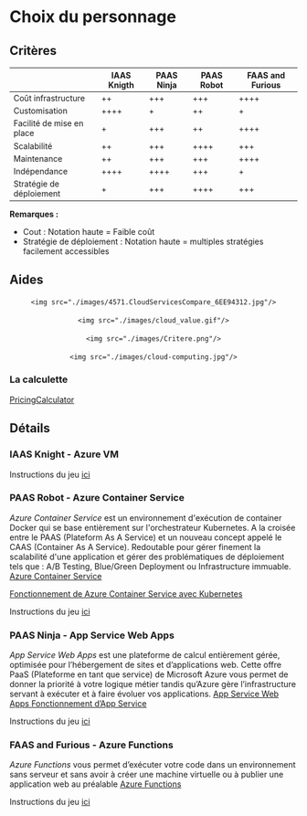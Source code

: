 # Choix du personnage

## Critères

|                            |     IAAS Knigth     |     PAAS Ninja      |      PAAS Robot     |  FAAS and Furious   |
|--------------------------- |---------------------|---------------------|---------------------|---------------------|
| Coût infrastructure        |        ++           |        +++          |         +++         |         ++++        |
| Customisation              |        ++++         |        +            |         ++          |         +           |
| Facilité de mise en place  |        +            |        +++          |         ++          |         ++++        |
| Scalabilité                |        ++           |        +++          |         ++++        |         +++         |
| Maintenance                |        ++           |        +++          |         +++         |         ++++        |
| Indépendance               |        ++++         |        ++++         |         +++         |         +           |
| Stratégie de déploiement   |        +            |        +++          |         ++++        |         +++         |

**Remarques :**
* Cout : Notation haute = Faible coût
* Stratégie de déploiement : Notation haute = multiples stratégies facilement accessibles


## Aides

<center>

    <img src="./images/4571.CloudServicesCompare_6EE94312.jpg"/>

    <img src="./images/cloud_value.gif"/>

    <img src="./images/Critere.png"/>

    <img src="./images/cloud-computing.jpg"/>

</center>

### La calculette 

[PricingCalculator](https://azure.microsoft.com/en-us/pricing/calculator/)

## Détails

### IAAS Knight - Azure VM

Instructions du jeu [ici](instructions_iaas_knight.md)


### PAAS Robot - Azure Container Service

*Azure Container Service* est un environnement d'exécution de container Docker qui se base entièrement sur l'orchestrateur Kubernetes. A la croisée entre le PAAS (Plateform As A Service) et un nouveau concept appelé le CAAS (Container As A Service). Redoutable pour gérer finement la scalabilité d'une application et gérer des problématiques de déploiement tels que : A/B Testing, Blue/Green Deployment ou Infrastructure immuable.
[Azure Container Service](https://azure.microsoft.com/fr-fr/services/container-service/)

[Fonctionnement de Azure Container Service avec Kubernetes](https://docs.microsoft.com/en-us/azure/container-service/kubernetes/container-service-kubernetes-walkthrough)

Instructions du jeu [ici](instructions_paas_robot.md)


### PAAS Ninja - App Service Web Apps 

*App Service Web Apps* est une plateforme de calcul entièrement gérée, optimisée pour l’hébergement de sites et d’applications web. Cette offre PaaS (Plateforme en tant que service) de Microsoft Azure vous permet de donner la priorité à votre logique métier tandis qu’Azure gère l’infrastructure servant à exécuter et à faire évoluer vos applications.
[App Service Web Apps ](https://azure.microsoft.com/fr-fr/services/app-service/web/)
[Fonctionnement d’App Service](https://docs.microsoft.com/fr-fr/azure/app-service/app-service-how-works-readme)

Instructions du jeu [ici](instructions_paas_ninja.md)


### FAAS and Furious - Azure Functions

*Azure Functions* vous permet d’exécuter votre code dans un environnement sans serveur et sans avoir à créer une machine virtuelle ou à publier une application web au préalable
[Azure Functions](https://azure.microsoft.com/fr-fr/services/functions/)

Instructions du jeu [ici](instructions_faas_and_furious.md)